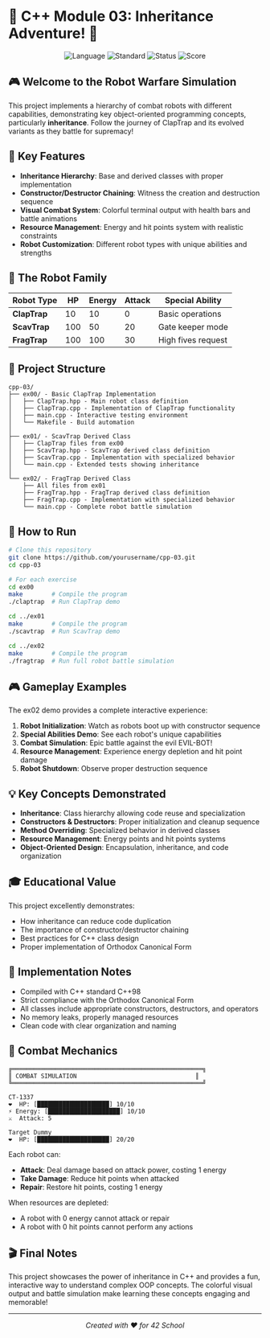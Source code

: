 # 🤖 C++ Module 03: Inheritance Adventure! 🤖

<div align="center">
  <img src="https://img.shields.io/badge/language-C%2B%2B-blue" alt="Language">
  <img src="https://img.shields.io/badge/standard-C%2B%2B98-orange" alt="Standard">
  <img src="https://img.shields.io/badge/status-completed-brightgreen" alt="Status">
  <img src="https://img.shields.io/badge/score-100%2F100-success" alt="Score">
</div>

## 🎮 Welcome to the Robot Warfare Simulation

This project implements a hierarchy of combat robots with different capabilities, demonstrating key object-oriented programming concepts, particularly **inheritance**. Follow the journey of ClapTrap and its evolved variants as they battle for supremacy!

## 🔧 Key Features

- **Inheritance Hierarchy**: Base and derived classes with proper implementation
- **Constructor/Destructor Chaining**: Witness the creation and destruction sequence
- **Visual Combat System**: Colorful terminal output with health bars and battle animations
- **Resource Management**: Energy and hit points system with realistic constraints
- **Robot Customization**: Different robot types with unique abilities and strengths

## 🤖 The Robot Family

| Robot Type   | HP  | Energy | Attack | Special Ability    |
| ------------ | --- | ------ | ------ | ------------------ |
| **ClapTrap** | 10  | 10     | 0      | Basic operations   |
| **ScavTrap** | 100 | 50     | 20     | Gate keeper mode   |
| **FragTrap** | 100 | 100    | 30     | High fives request |

## 📂 Project Structure

```
cpp-03/
├── ex00/ - Basic ClapTrap Implementation
│   ├── ClapTrap.hpp - Main robot class definition
│   ├── ClapTrap.cpp - Implementation of ClapTrap functionality
│   ├── main.cpp - Interactive testing environment
│   └── Makefile - Build automation
│
├── ex01/ - ScavTrap Derived Class
│   ├── ClapTrap files from ex00
│   ├── ScavTrap.hpp - ScavTrap derived class definition
│   ├── ScavTrap.cpp - Implementation with specialized behavior
│   └── main.cpp - Extended tests showing inheritance
│
└── ex02/ - FragTrap Derived Class
    ├── All files from ex01
    ├── FragTrap.hpp - FragTrap derived class definition
    ├── FragTrap.cpp - Implementation with specialized behavior
    └── main.cpp - Complete robot battle simulation
```

## 🚀 How to Run

```bash
# Clone this repository
git clone https://github.com/yourusername/cpp-03.git
cd cpp-03

# For each exercise
cd ex00
make        # Compile the program
./claptrap  # Run ClapTrap demo

cd ../ex01
make        # Compile the program
./scavtrap  # Run ScavTrap demo

cd ../ex02
make        # Compile the program
./fragtrap  # Run full robot battle simulation
```

## 🎮 Gameplay Examples

The ex02 demo provides a complete interactive experience:

1. **Robot Initialization**: Watch as robots boot up with constructor sequence
2. **Special Abilities Demo**: See each robot's unique capabilities
3. **Combat Simulation**: Epic battle against the evil EVIL-BOT!
4. **Resource Management**: Experience energy depletion and hit point damage
5. **Robot Shutdown**: Observe proper destruction sequence

## 💡 Key Concepts Demonstrated

- **Inheritance**: Class hierarchy allowing code reuse and specialization
- **Constructors & Destructors**: Proper initialization and cleanup sequence
- **Method Overriding**: Specialized behavior in derived classes
- **Resource Management**: Energy points and hit points systems
- **Object-Oriented Design**: Encapsulation, inheritance, and code organization

## 🎓 Educational Value

This project excellently demonstrates:

- How inheritance can reduce code duplication
- The importance of constructor/destructor chaining
- Best practices for C++ class design
- Proper implementation of Orthodox Canonical Form

## 📝 Implementation Notes

- Compiled with C++ standard C++98
- Strict compliance with the Orthodox Canonical Form
- All classes include appropriate constructors, destructors, and operators
- No memory leaks, properly managed resources
- Clean code with clear organization and naming

## 👾 Combat Mechanics

```
╔═════════════════════════════════════════════════════╗
║ COMBAT SIMULATION                                 ║
╚═════════════════════════════════════════════════════╝

CT-1337
❤️  HP: [████████████████████] 10/10
⚡ Energy: [████████████████████] 10/10
⚔️  Attack: 5

Target Dummy
❤️  HP: [████████████████████] 20/20
```

Each robot can:

- **Attack**: Deal damage based on attack power, costing 1 energy
- **Take Damage**: Reduce hit points when attacked
- **Repair**: Restore hit points, costing 1 energy

When resources are depleted:

- A robot with 0 energy cannot attack or repair
- A robot with 0 hit points cannot perform any actions

## 🎬 Final Notes

This project showcases the power of inheritance in C++ and provides a fun, interactive way to understand complex OOP concepts. The colorful visual output and battle simulation make learning these concepts engaging and memorable!

---

<div align="center">
  <i>Created with ❤️ for 42 School</i>
</div>
